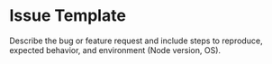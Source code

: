 # Issue Template

Describe the bug or feature request and include steps to reproduce, expected behavior, and environment (Node version, OS).
